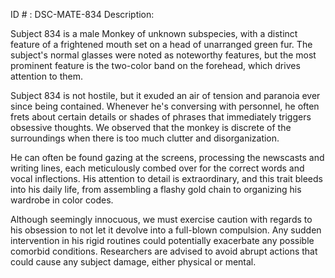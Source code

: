 ID # : DSC-MATE-834
Description:

Subject 834 is a male Monkey of unknown subspecies, with a distinct feature of a frightened mouth set on a head of unarranged green fur. The subject's normal glasses were noted as noteworthy features, but the most prominent feature is the two-color band on the forehead, which drives attention to them. 

Subject 834 is not hostile, but it exuded an air of tension and paranoia ever since being contained. Whenever he's conversing with personnel, he often frets about certain details or shades of phrases that immediately triggers obsessive thoughts. We observed that the monkey is discrete of the surroundings when there is too much clutter and disorganization. 

He can often be found gazing at the screens, processing the newscasts and writing lines, each meticulously combed over for the correct words and vocal inflections. His attention to detail is extraordinary, and this trait bleeds into his daily life, from assembling a flashy gold chain to organizing his wardrobe in color codes.

Although seemingly innocuous, we must exercise caution with regards to his obsession to not let it devolve into a full-blown compulsion. Any sudden intervention in his rigid routines could potentially exacerbate any possible comorbid conditions. Researchers are advised to avoid abrupt actions that could cause any subject damage, either physical or mental.